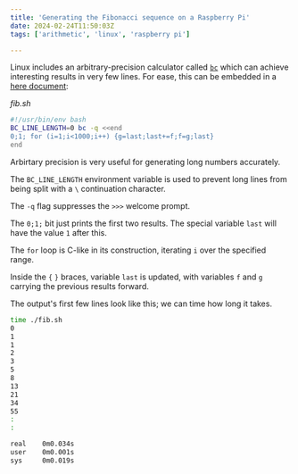 ```yaml
---
title: 'Generating the Fibonacci sequence on a Raspberry Pi'
date: 2024-02-24T11:50:03Z
tags: ['arithmetic', 'linux', 'raspberry pi']

---
```

Linux includes an arbitrary-precision calculator called [`bc`](https://linux.die.net/man/1/bc) which can achieve interesting results in very few lines. For ease, this can be embedded in a [here document](https://linux.die.net/abs-guide/here-docs.html):

_fib.sh_
```bash
#!/usr/bin/env bash
BC_LINE_LENGTH=0 bc -q <<end
0;1; for (i=1;i<1000;i++) {g=last;last+=f;f=g;last}
end
```

Arbirtary precision is very useful for generating long numbers accurately.

The `BC_LINE_LENGTH` environment variable is used to prevent long lines from being split with a `\` continuation character.

The `-q` flag suppresses the `>>>` welcome prompt.

The `0;1;` bit just prints the first two results. The special variable `last` will have the value `1` after this.

The `for` loop is C-like in its construction, iterating `i` over the specified range.

Inside the `{` `}` braces, variable `last` is updated, with variables `f` and `g` carrying the previous results forward.

The output's first few lines look like this; we can time how long it takes.

```bash
time ./fib.sh
0
1
1
2
3
5
8
13
21
34
55
:
:

real    0m0.034s
user    0m0.001s
sys     0m0.019s
```